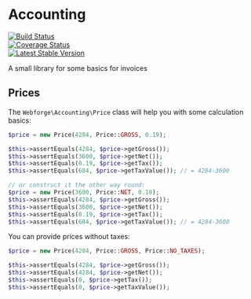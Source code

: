 # Accounting

[![Build Status](https://travis-ci.org/webforge-labs/webforge-accounting.png)](https://travis-ci.org/webforge-labs/webforge-accounting)  
[![Coverage Status](https://coveralls.io/repos/webforge-labs/webforge-accounting/badge.png?branch=master)](https://coveralls.io/r/webforge-labs/webforge-accounting?branch=master)  
[![Latest Stable Version](https://poser.pugx.org/webforge/accounting/version.png)](https://packagist.org/packages/webforge/accounting)  

A small library for some basics for invoices

## Prices

The `Webforge\Accounting\Price` class will help you with some calculation basics:

```php
$price = new Price(4284, Price::GROSS, 0.19);

$this->assertEquals(4284, $price->getGross());
$this->assertEquals(3600, $price->getNet());
$this->assertEquals(0.19, $price->getTax());
$this->assertEquals(684, $price->getTaxValue()); // = 4284-3600

// or construct it the other way round:
$price = new Price(3600, Price::NET, 0.19);
$this->assertEquals(4284, $price->getGross());
$this->assertEquals(3600, $price->getNet());
$this->assertEquals(0.19, $price->getTax());
$this->assertEquals(684, $price->getTaxValue()); // = 4284-3600
```

You can provide prices without taxes:
```php
$price = new Price(4284, Price::GROSS, Price::NO_TAXES);

$this->assertEquals(4284, $price->getGross());
$this->assertEquals(4284, $price->getNet());
$this->assertEquals(0, $price->getTax());
$this->assertEquals(0, $price->getTaxValue());
```
